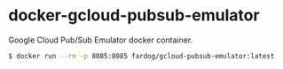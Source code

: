 # docker-gcloud-pubsub-emulator

Google Cloud Pub/Sub Emulator docker container.

```bash
$ docker run --rm -p 8085:8085 fardog/gcloud-pubsub-emulator:latest
```
